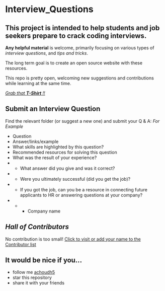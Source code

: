 # Interview_Questions

## This project is intended to help students and job seekers prepare to crack coding interviews.

**Any helpful material** is welcome, primarily focusing on various types of _interview questions_, and _tips and tricks_. 

The long term goal is to create an open source website with these resources. 

This repo is pretty open, welcoming new suggestions and contributions while learning at the same time. 

[_Grab that **T-Shirt** !!_](https://hacktoberfest.digitalocean.com/)


## Submit an Interview Question 
Find the relevant folder (or suggest a new one) and submit your Q & A:
_For Example_ 
- Question
- Answer/links/example
- What skills are highlighted by this question?
- Recommended resources for solving this question
- What was the result of your experience? 
- - What answer did you give and was it correct?
- - Were you ultimately successful (did you get the job)? 
- - If you got the job, can you be a resource in connecting future applicants to HR or answering questions at your company? 
- - - Company name 


## _Hall of Contributors_
No contribution is too small! 
[Click to visit or add your name to the Contributor list](https://github.com/achoudh5/Interview_Questions/blob/master/Contributor.md)


## It would be nice if you...

- follow me [achoudh5](//github.com/achoudh5)
- star this repository
- share it with your friends

